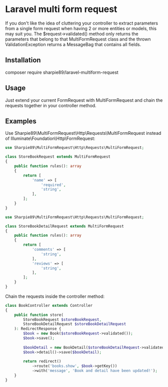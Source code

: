 # Laravel multi form request

If you don't like the idea of cluttering your controller to extract parameters from a single form request when having 2 or more entities or models, this may suit you. The $request->validated() method only returns the parameters that belong to that MultiFormRequest class and the thrown ValidationException returns a MessageBag that contains all fields.

## Installation

composer require sharpie89/laravel-multiform-request

## Usage

Just extend your current FormRequest with MultiFormRequest and chain the requests together in your controller method.

## Examples

Use Sharpie89\MultiFormRequest\Http\Requests\MultiFormRequest instead of Illuminate\Foundation\Http\FormRequest:

```php
use Sharpie89\MultiFormRequest\Http\Requests\MultiFormRequest;

class StoreBookRequest extends MultiFormRequest
{
    public function rules(): array
    {
        return [
            'name' => [
                'required',
                'string',
            ],
        ];
    }
}
```


```php
use Sharpie89\MultiFormRequest\Http\Requests\MultiFormRequest;

class StoreBookDetailRequest extends MultiFormRequest
{
    public function rules(): array
    {
        return [
            'comments' => [
                'string',
            ],
            'reviews' => [
                'string',
            ],
        ];
    }
}
```

Chain the requests inside the controller method:

```php
class BookController extends Controller
{
    public function store(
        StoreBookRequest $storeBookRequest,
        StoreBookDetailRequest $storeBookDetailRequest
    ): RedirectResponse {
        $book = new Book($storeBookRequest->validated());
        $book->save();
        
        $bookDetail = new BookDetail($storeBookDetailRequest->validated());
        $book->detail()->save($bookDetail);
        
        return redirect()
            ->route('books.show', $book->getKey())
            ->with('message', 'Book and detail have been updated!');
    }
}
```



